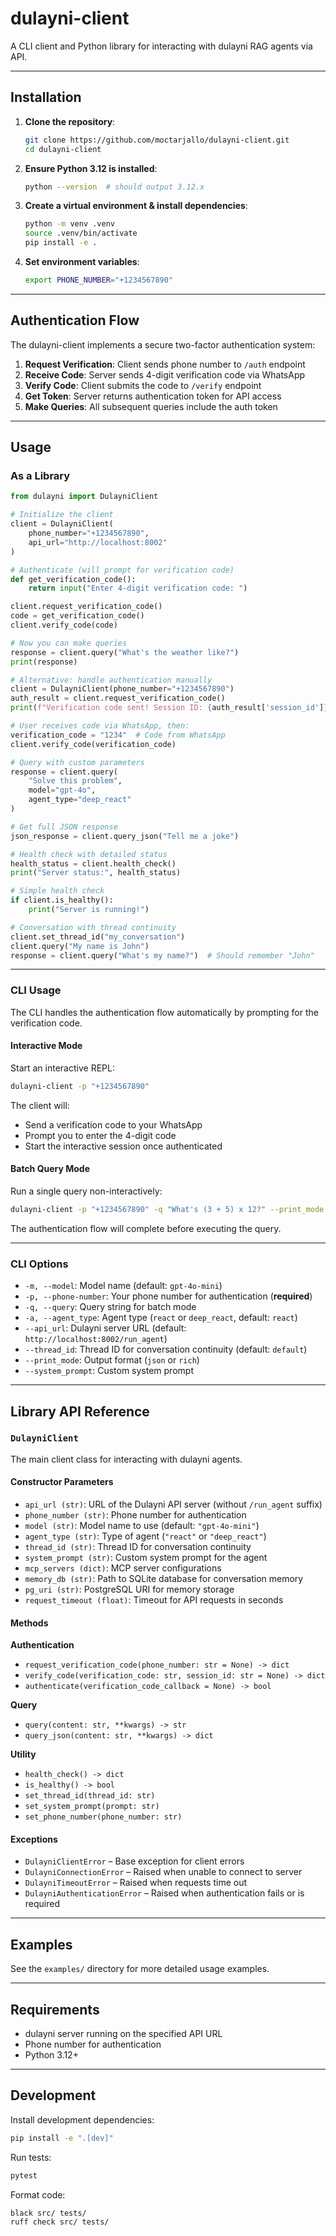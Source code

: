 # dulayni-client

A CLI client and Python library for interacting with dulayni RAG agents via API.

---

## Installation

1. **Clone the repository**:

    ```bash
   git clone https://github.com/moctarjallo/dulayni-client.git
   cd dulayni-client
    ````

2. **Ensure Python 3.12 is installed**:

   ```bash
   python --version  # should output 3.12.x
   ```

3. **Create a virtual environment & install dependencies**:

   ```bash
   python -m venv .venv
   source .venv/bin/activate
   pip install -e .
   ```

4. **Set environment variables**:

   ```bash
   export PHONE_NUMBER="+1234567890"
   ```

---

## Authentication Flow

The dulayni-client implements a secure two-factor authentication system:

1. **Request Verification**: Client sends phone number to `/auth` endpoint
2. **Receive Code**: Server sends 4-digit verification code via WhatsApp
3. **Verify Code**: Client submits the code to `/verify` endpoint
4. **Get Token**: Server returns authentication token for API access
5. **Make Queries**: All subsequent queries include the auth token

---

## Usage

### As a Library

```python
from dulayni import DulayniClient

# Initialize the client
client = DulayniClient(
    phone_number="+1234567890",
    api_url="http://localhost:8002"
)

# Authenticate (will prompt for verification code)
def get_verification_code():
    return input("Enter 4-digit verification code: ")

client.request_verification_code()
code = get_verification_code()
client.verify_code(code)

# Now you can make queries
response = client.query("What's the weather like?")
print(response)

# Alternative: handle authentication manually
client = DulayniClient(phone_number="+1234567890")
auth_result = client.request_verification_code()
print(f"Verification code sent! Session ID: {auth_result['session_id']}")

# User receives code via WhatsApp, then:
verification_code = "1234"  # Code from WhatsApp
client.verify_code(verification_code)

# Query with custom parameters
response = client.query(
    "Solve this problem",
    model="gpt-4o",
    agent_type="deep_react"
)

# Get full JSON response
json_response = client.query_json("Tell me a joke")

# Health check with detailed status
health_status = client.health_check()
print("Server status:", health_status)

# Simple health check
if client.is_healthy():
    print("Server is running!")

# Conversation with thread continuity
client.set_thread_id("my_conversation")
client.query("My name is John")
response = client.query("What's my name?")  # Should remember "John"
```

---

### CLI Usage

The CLI handles the authentication flow automatically by prompting for the verification code.

#### Interactive Mode

Start an interactive REPL:

```bash
dulayni-client -p "+1234567890"
```

The client will:

* Send a verification code to your WhatsApp
* Prompt you to enter the 4-digit code
* Start the interactive session once authenticated

#### Batch Query Mode

Run a single query non-interactively:

```bash
dulayni-client -p "+1234567890" -q "What's (3 + 5) x 12?" --print_mode rich
```

The authentication flow will complete before executing the query.

---

### CLI Options

* `-m, --model`: Model name (default: `gpt-4o-mini`)
* `-p, --phone-number`: Your phone number for authentication (**required**)
* `-q, --query`: Query string for batch mode
* `-a, --agent_type`: Agent type (`react` or `deep_react`, default: `react`)
* `--api_url`: Dulayni server URL (default: `http://localhost:8002/run_agent`)
* `--thread_id`: Thread ID for conversation continuity (default: `default`)
* `--print_mode`: Output format (`json` or `rich`)
* `--system_prompt`: Custom system prompt

---

## Library API Reference

### `DulayniClient`

The main client class for interacting with dulayni agents.

#### Constructor Parameters

* `api_url (str)`: URL of the Dulayni API server (without `/run_agent` suffix)
* `phone_number (str)`: Phone number for authentication
* `model (str)`: Model name to use (default: `"gpt-4o-mini"`)
* `agent_type (str)`: Type of agent (`"react"` or `"deep_react"`)
* `thread_id (str)`: Thread ID for conversation continuity
* `system_prompt (str)`: Custom system prompt for the agent
* `mcp_servers (dict)`: MCP server configurations
* `memory_db (str)`: Path to SQLite database for conversation memory
* `pg_uri (str)`: PostgreSQL URI for memory storage
* `request_timeout (float)`: Timeout for API requests in seconds

#### Methods

**Authentication**

* `request_verification_code(phone_number: str = None) -> dict`
* `verify_code(verification_code: str, session_id: str = None) -> dict`
* `authenticate(verification_code_callback = None) -> bool`

**Query**

* `query(content: str, **kwargs) -> str`
* `query_json(content: str, **kwargs) -> dict`

**Utility**

* `health_check() -> dict`
* `is_healthy() -> bool`
* `set_thread_id(thread_id: str)`
* `set_system_prompt(prompt: str)`
* `set_phone_number(phone_number: str)`

#### Exceptions

* `DulayniClientError` – Base exception for client errors
* `DulayniConnectionError` – Raised when unable to connect to server
* `DulayniTimeoutError` – Raised when requests time out
* `DulayniAuthenticationError` – Raised when authentication fails or is required

---

## Examples

See the `examples/` directory for more detailed usage examples.

---

## Requirements

* dulayni server running on the specified API URL
* Phone number for authentication
* Python 3.12+

---

## Development

Install development dependencies:

```bash
pip install -e ".[dev]"
```

Run tests:

```bash
pytest
```

Format code:

```bash
black src/ tests/
ruff check src/ tests/
```
